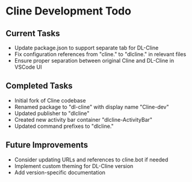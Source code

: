 # Cline Development Todo

## Current Tasks
- Update package.json to support separate tab for DL-Cline
- Fix configuration references from "cline." to "dlcline." in relevant files
- Ensure proper separation between original Cline and DL-Cline in VSCode UI

## Completed Tasks
- Initial fork of Cline codebase
- Renamed package to "dl-cline" with display name "Cline-dev"
- Updated publisher to "dlcline"
- Created new activity bar container "dlcline-ActivityBar"
- Updated command prefixes to "dlcline."

## Future Improvements
- Consider updating URLs and references to cline.bot if needed
- Implement custom theming for DL-Cline version
- Add version-specific documentation
